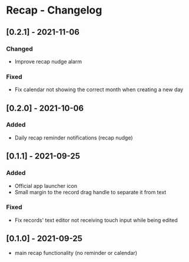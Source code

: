 # Recap  -  Changelog

## [0.2.1] - 2021-11-06
### Changed
- Improve recap nudge alarm
### Fixed
- Fix calendar not showing the correct month when creating a new day

## [0.2.0] - 2021-10-06
### Added
- Daily recap reminder notifications (recap nudge)

## [0.1.1] - 2021-09-25
### Added
- Official app launcher icon
- Small margin to the record drag handle to separate it from text
### Fixed
- Fix records' text editor not receiving touch input while being edited

## [0.1.0] - 2021-09-25
- main recap functionality (no reminder or calendar)